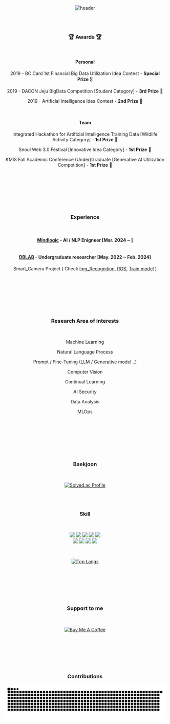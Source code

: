 <div align="center">
  
![header](https://capsule-render.vercel.app/api?type=waving&color=0:00B9FF,30:0068FF,100:814CF3&text=Hyunwoo%20Kim&fontColor=#02040A&animation=fadeIn&stroke=ADADAD)

<br/>
<br/>

### :trophy: Awards :trophy:

<br/>

#### Personal 

2019 - BC Card 1st Financial Big Data Utilization Idea Contest - **Special Prize** 🎖 <br/>

2019 - DACON Jeju BigData Competition [Student Category] - **3rd Prize** 🥉 <br/>

2019 - Artificial Intelligence Idea Contest - **2nd Prize** 🥈 <br/>

<br/>

#### Team

Integrated Hackathon for Artificial Intelligence Training Data [Wildlife Activity Category] - **1st Prize** 🥇 <br/>

Seoul Web 3.0 Festival [Innovative Idea Category] - **1st Prize** 🥇 <br/>

KMIS Fall Academic Conference (Under)Graduate [Generative AI Utilization Competition] - **1st Prize** 🥇 <br/>



<br/>
<br/>

#

<br/>
<br/>

### Experience

<br/>

#### [Mindlogic](https://mindlogic.ai) - AI / NLP Enigneer [Mar. 2024 ~ ] <br/> <br/>

#### [DBLAB](https://sites.google.com/hanyang.ac.kr/dblab/home?authuser=0) - Undergraduate researcher [May. 2022 ~ Feb. 2024] 

Smart_Camera Project ( Check [Img_Recognition](https://github.com/hwk06023/Img_Recognition), [ROS](https://github.com/hwk06023/To-process.bag), [Train model](https://wandb.ai/hwk06023/train/runs/j9geyxnn/overview?workspace=user-hwk06023) )

<br/>
<br/>

#

<br/>
<br/>

### Research Area of interests

<br/>

 Machine Learning

 Natural Language Process

 Prompt / Fine-Tuning (LLM / Generative model ..)

 Computer Vision

 Continual Learning

 AI Security

 Data Analysis

 MLOps

<br/>
<br/>

#

<br/>
<br/>

### Baekjoon

<br/>

[![Solved.ac Profile](http://mazassumnida.wtf/api/v2/generate_badge?boj=hwk0602)](https://solved.ac/hwk0602/)

<br/>
<br/>

### Skill

<br/>

<img src="https://img.shields.io/badge/C-A8B9CC?style=flat-square&logo=c&logoColor=white"/></a> <img src="https://img.shields.io/badge/C%2B%2B-00599C?style=flat-square&logo=c%2B%2B&logoColor=white"/></a> <img src="https://img.shields.io/badge/Python-3766AB?style=flat-square&logo=Python&logoColor=white"/></a> <img src="https://img.shields.io/badge/OpenCV-5C3EE8?style=flat-square&logo=opencv&logoColor=white"/></a> <img src="https://img.shields.io/badge/ROS-22314E?style=flat-square&logo=ros&logoColor=white"/></a> <br/>
<img src="https://img.shields.io/badge/Pytorch-EE4C2C?style=flat-square&logo=pytorch&logoColor=white"/></a> <img src="https://img.shields.io/badge/Tensorflow-white?style=flat-square&logo=Tensorflow&logoColor=EE4C2C"/></a> <img src="https://img.shields.io/badge/Kubernetes-326CE5?style=flat-square&logo=kubernetes&logoColor=white"/></a> <img src="https://img.shields.io/badge/Docker-2496ED?style=flat-square&logo=Docker&logoColor=white"/></a>

<br/>

[![Top Langs](https://github-readme-stats.vercel.app/api/top-langs/?username=hwk06023&layout=compact)](https://github.com/anuraghazra/github-readme-stats)

<br/>
<br/>

#

<br/>

### Support to me

<br/>

<a href="https://www.buymeacoffee.com/hwk06023" target="_blank"><img src="https://cdn.buymeacoffee.com/buttons/v2/default-blue.png" alt="Buy Me A Coffee" style="height: 60px !important;width: 217px !important;" ></a>

<br/>

#

<br/>
<br/>

### Contributions

<img src="https://github.com/hwk06023/hwk06023/blob/output/github-contribution-grid-snake.svg"/>

</div>
